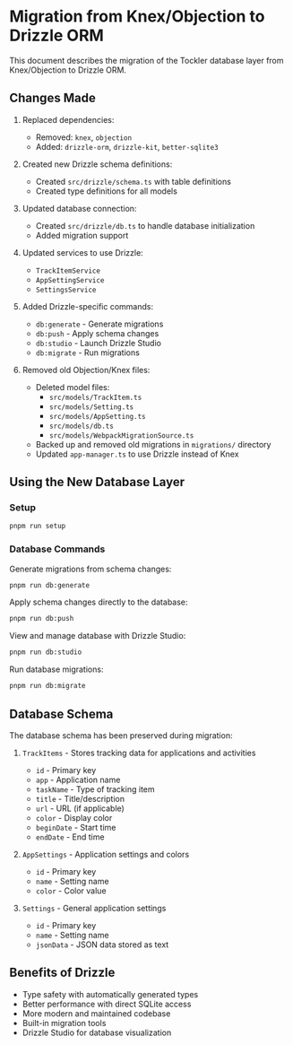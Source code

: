 # Migration from Knex/Objection to Drizzle ORM

This document describes the migration of the Tockler database layer from Knex/Objection to Drizzle ORM.

## Changes Made

1. Replaced dependencies:

    - Removed: `knex`, `objection`
    - Added: `drizzle-orm`, `drizzle-kit`, `better-sqlite3`

2. Created new Drizzle schema definitions:

    - Created `src/drizzle/schema.ts` with table definitions
    - Created type definitions for all models

3. Updated database connection:

    - Created `src/drizzle/db.ts` to handle database initialization
    - Added migration support

4. Updated services to use Drizzle:

    - `TrackItemService`
    - `AppSettingService`
    - `SettingsService`

5. Added Drizzle-specific commands:

    - `db:generate` - Generate migrations
    - `db:push` - Apply schema changes
    - `db:studio` - Launch Drizzle Studio
    - `db:migrate` - Run migrations

6. Removed old Objection/Knex files:
    - Deleted model files:
        - `src/models/TrackItem.ts`
        - `src/models/Setting.ts`
        - `src/models/AppSetting.ts`
        - `src/models/db.ts`
        - `src/models/WebpackMigrationSource.ts`
    - Backed up and removed old migrations in `migrations/` directory
    - Updated `app-manager.ts` to use Drizzle instead of Knex

## Using the New Database Layer

### Setup

```bash
pnpm run setup
```

### Database Commands

Generate migrations from schema changes:

```bash
pnpm run db:generate
```

Apply schema changes directly to the database:

```bash
pnpm run db:push
```

View and manage database with Drizzle Studio:

```bash
pnpm run db:studio
```

Run database migrations:

```bash
pnpm run db:migrate
```

## Database Schema

The database schema has been preserved during migration:

1. `TrackItems` - Stores tracking data for applications and activities

    - `id` - Primary key
    - `app` - Application name
    - `taskName` - Type of tracking item
    - `title` - Title/description
    - `url` - URL (if applicable)
    - `color` - Display color
    - `beginDate` - Start time
    - `endDate` - End time

2. `AppSettings` - Application settings and colors

    - `id` - Primary key
    - `name` - Setting name
    - `color` - Color value

3. `Settings` - General application settings
    - `id` - Primary key
    - `name` - Setting name
    - `jsonData` - JSON data stored as text

## Benefits of Drizzle

-   Type safety with automatically generated types
-   Better performance with direct SQLite access
-   More modern and maintained codebase
-   Built-in migration tools
-   Drizzle Studio for database visualization
